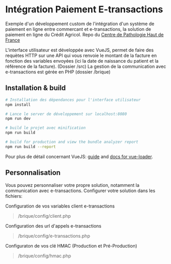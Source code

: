 # Intégration Paiement E-transactions
Exemple d'un développement custom de l'intégration d'un système de paiement en ligne entre commercant et e-transactions, la solution de paiement en ligne du Crédit Agricol.
Repo du [Centre de Pathologie Haut de France](https://www.anapath.fr)

L'interface utilisateur est développée avec VueJS, permet de faire des requètes HTTP sur une API qui vous renvoie le montant de la facture en fonction des variables envoyées (ici la date de naissance du patient et la référence de la facture). (Dossier /src)
La gestion de la communication avec e-transactions est gérée en PHP (dossier /brique)

## Installation & build

``` bash
# Installation des dépendances pour l'interface utilisateur
npm install

# Lance le server de développement sur localhost:8080
npm run dev

# build le projet avec minification
npm run build

# build for production and view the bundle analyzer report
npm run build --report
```
Pour plus de détail concernant VueJS: [guide](http://vuejs-templates.github.io/webpack/) and [docs for vue-loader](http://vuejs.github.io/vue-loader).

## Personnalisation
Vous pouvez personnaliser votre propre solution, notamment la communication avec e-transactions.
Configurer votre solution dans les fichiers:

Configuration de vos variables client e-transactions
> /brique/config/client.php

Configuration des url d'appels e-transactions
> /brique/config/e-transactions.php

Configuraton de vos clé HMAC (Production et Pré-Production)
> /brique/config/hmac.php
